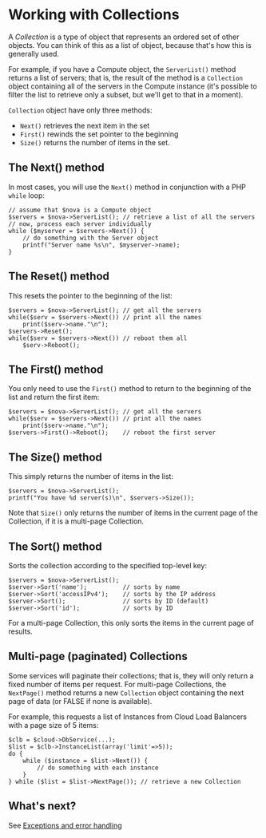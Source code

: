 Working with Collections
========================

A *Collection* is a type of object that represents an ordered set of other objects.
You can think of this as a list of object, because that's how this is generally used.

For example, if you have a Compute object, the `ServerList()` method returns a
list of servers; that is, the result of the method is a `Collection` object containing
all of the servers in the Compute instance (it's possible to filter the list to
retrieve only a subset, but we'll get to that in a moment).

`Collection` object have only three methods:

* `Next()` retrieves the next item in the set
* `First()` rewinds the set pointer to the beginning
* `Size()` returns the number of items in the set.

## The Next() method

In most cases, you will use the `Next()` method in conjunction with a PHP `while` loop:

	// assume that $nova is a Compute object
	$servers = $nova->ServerList();	// retrieve a list of all the servers
	// now, process each server individually
	while ($myserver = $servers->Next()) {
		// do something with the Server object
		printf("Server name %s\n", $myserver->name);
	}

## The Reset() method

This resets the pointer to the beginning of the list:

	$servers = $nova->ServerList();	// get all the servers
	while($serv = $servers->Next())	// print all the names
		print($serv->name."\n");
	$servers->Reset();
	while($serv = $servers->Next())	// reboot them all
		$serv->Reboot();

## The First() method

You only need to use the `First()` method to return to the beginning of the list and
return the first item:

	$servers = $nova->ServerList();	// get all the servers
	while($serv = $servers->Next())	// print all the names
		print($serv->name."\n");
	$servers->First()->Reboot();	// reboot the first server

## The Size() method

This simply returns the number of items in the list:

	$servers = $nova->ServerList();
	printf("You have %d server(s)\n", $servers->Size());

Note that `Size()` only returns the number of items in the current page of
the Collection, if it is a multi-page Collection.

## The Sort() method

Sorts the collection according to the specified top-level key:

	$servers = $nova->ServerList();
	$server->Sort('name');			// sorts by name
	$server->Sort('accessIPv4');	// sorts by the IP address
	$server->Sort();				// sorts by ID (default)
	$server->Sort('id');			// sorts by ID

For a multi-page Collection, this only sorts the items in the current page of
results.

## Multi-page (paginated) Collections

Some services will paginate their collections; that is, they will only
return a fixed number of items per request. For multi-page Collections,
the `NextPage()` method returns a new `Collection` object containing
the next page of data (or FALSE if none is available).

For example, this requests a list of Instances from Cloud Load Balancers
with a page size of 5 items:

	$clb = $cloud->DbService(...);
	$list = $clb->InstanceList(array('limit'=>5));
	do {
		while ($instance = $list->Next()) {
			// do something with each instance
		}
	} while ($list = $list->NextPage()); // retrieve a new Collection

## What's next?

See [Exceptions and error handling](exceptions.md)

